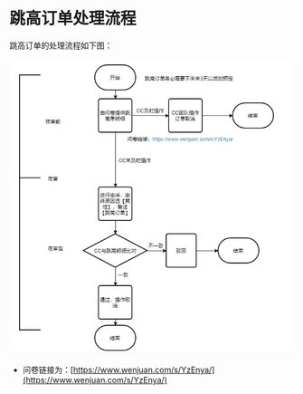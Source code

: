 # 跳高订单处理流程

跳高订单的处理流程如下图：

![](../../../.gitbook/assets/image%20%28153%29.png)

* 问卷链接为：[https://www.wenjuan.com/s/YzEnya/](https://www.wenjuan.com/s/YzEnya/)

